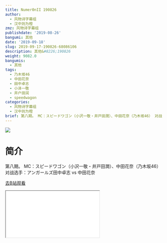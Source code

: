 ```yaml
---
title: Numer0nII 190826
author:
  - 风物诗字幕组
  - 汉中则为橙
zmz: 风物诗字幕组
publishdate: '2019-08-26'
bangumi: 其他
date: '2019-09-18'
slug: 2019-09-17-190826-68086106
description: 其他&#8226;190826
weight: 9082.0
bangumis:
  - 其他
tags:
  - 乃木坂46
  - 中田花奈
  - 田中卓志
  - 小泽一敬
  - 井户田润
  - speedwagon
categories:
  - 风物诗字幕组
  - 汉中则为橙
brief: 第八期。 MC：スピードワゴン（小沢一敬・井戸田潤）、中田花奈（乃木坂46） 对战选手：アンガールズ田中卓志 vs 中田花奈
---
```

![](https://raw.githubusercontent.com/tcgriffith/owaraisite/master/static/tmpimg/d738db70ff43aa28aa431ed2489897afbb725a36.jpg.480.jpg)
# 简介  
第八期。
MC：スピードワゴン（小沢一敬・井戸田潤）、中田花奈（乃木坂46）
对战选手：アンガールズ田中卓志 vs 中田花奈  

[去B站观看](https://www.bilibili.com/video/av68086106/)
<div class ="resp-container"><iframe class="testiframe" src="//player.bilibili.com/player.html?aid=68086106"", scrolling="no", allowfullscreen="true" > </iframe></div> 
